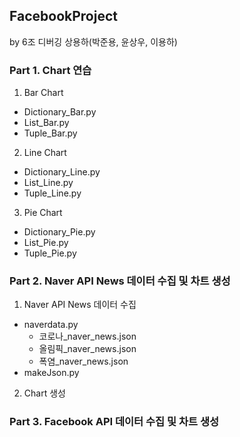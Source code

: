 ## FacebookProject
by 6조 디버깅 상용하(박준용, 윤상우, 이용하)

### Part 1. Chart 연습
1. Bar Chart
  - Dictionary_Bar.py
  - List_Bar.py
  - Tuple_Bar.py
2. Line Chart
  - Dictionary_Line.py
  - List_Line.py
  - Tuple_Line.py
3. Pie Chart
  - Dictionary_Pie.py
  - List_Pie.py
  - Tuple_Pie.py

### Part 2. Naver API News 데이터 수집 및 차트 생성
1. Naver API News 데이터 수집
  - naverdata.py
    - 코로나_naver_news.json
    - 올림픽_naver_news.json
    - 폭염_naver_news.json
  - makeJson.py
2. Chart 생성

### Part 3. Facebook API 데이터 수집 및 차트 생성

